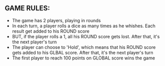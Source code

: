 
<h2>GAME RULES:</h2>
<ul>
  <li>The game has 2 players, playing in rounds</li>
  <li>In each turn, a player rolls a dice as many times as he whishes. Each result get added to his ROUND score</li>
  <li>BUT, if the player rolls a 1, all his ROUND score gets lost. After that, it's the next player's turn</li>
  <li>The player can choose to 'Hold', which means that his ROUND score gets added to his GLBAL score. After that, it's the next player's turn</li>
  <li>The first player to reach 100 points on GLOBAL score wins the game</li>
</ul>